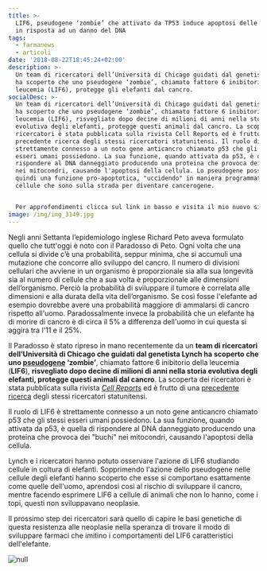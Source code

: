 ```yaml
---
title: >-
  LIF6, pseudogene ‘zombie’ che attivato da TP53 induce apoptosi delle cellule
  in risposta ad un danno del DNA
tags:
  - farmanews
  - articoli
date: '2018-08-22T18:45:24+02:00'
description: >-
  Un team di ricercatori dell’Università di Chicago guidati dal genetista Lynch
  ha scoperto che uno pseudogene ‘zombie’, chiamato fattore 6 inibitorio della
  leucemia (LIF6), protegge gli elefanti dal cancro. 
socialDesc: >-
  Un team di ricercatori dell’Università di Chicago guidati dal genetista Lynch
  ha scoperto che uno pseudogene ‘zombie’, chiamato fattore 6 inibitorio della
  leucemia (LIF6), risvegliato dopo decine di milioni di anni nella storia
  evolutiva degli elefanti, protegge questi animali dal cancro. La scoperta dei
  ricercatori è stata pubblicata sulla rivista Cell Reports ed è frutto di una
  precedente ricerca degli stessi ricercatori statunitensi. Il ruolo di LIF6 è
  strettamente connesso a un noto gene anticancro chiamato p53 che gli stessi
  esseri umani possiedono. La sua funzione, quando attivata da p53, è quella di
  rispondere al DNA danneggiato producendo una proteina che provoca dei buchi
  nei mitocondri, causando l'apoptosi della cellula. Lo pseudogene possiede
  quindi una funzione pro-apoptotica, "uccidendo" in maniera programmata le
  cellule che sono sulla strada per diventare cancerogene.


  Per approfondimenti clicca sul link in basso e visita il mio nuovo sito...
image: /img/img_3149.jpg
---
```

Negli anni Settanta l’epidemiologo inglese Richard Peto aveva formulato quello che tutt'oggi è noto con il Paradosso di Peto. Ogni volta che una cellula si divide c’è una probabilità, seppur minima, che si accumuli una mutazione che concorre allo sviluppo del cancro. Il numero di divisioni cellulari che avviene in un organismo è proporzionale sia alla sua longevità sia al numero di cellule che a sua volta è proporzionale alle dimensioni dell’organismo. Perciò la probabilità di sviluppare il tumore è correlata alle dimensioni e alla durata della vita dell’organismo. Se così fosse l'elefante ad esempio dovrebbe avere una probabilità maggiore di ammalarsi di cancro rispetto all'uomo. Paradossalmente invece la probabilità che un elefante ha di morire di cancro è di circa il 5% a differenza dell'uomo in cui questa si aggira tra l'11 e il 25%.

Il Paradosso è stato ripreso in mano recentemente da un **team di ricercatori dell’Università di Chicago **che guidati dal genetista Lynch** ha scoperto che uno **[**pseudogene**](https://it.wikipedia.org/wiki/Pseudogene)** ‘zombie’**, chiamato fattore 6 inibitorio della leucemia (**LIF6**), **risvegliato dopo decine di milioni di anni nella storia evolutiva degli elefanti, protegge questi animali dal cancro**. La scoperta dei ricercatori è stata pubblicata sulla rivista [_Cell Reports_](https://www.cell.com/cell-reports/fulltext/S2211-1247(18)31145-8?_returnURL=https%3A%2F%2Flinkinghub.elsevier.com%2Fretrieve%2Fpii%2FS2211124718311458%3Fshowall%3Dtrue) ed è frutto di una [precedente ricerca](https://www.biorxiv.org/content/early/2015/10/06/028522) degli stessi ricercatori statunitensi.

Il ruolo di LIF6 è strettamente connesso a un noto gene anticancro chiamato p53 che gli stessi esseri umani possiedono. La sua funzione, quando attivata da p53, è quella di rispondere al DNA danneggiato producendo una proteina che provoca dei "buchi" nei mitocondri, causando l'apoptosi della cellula.

Lynch e i ricercatori hanno potuto osservare l'azione di LIF6 studiando cellule in coltura di elefanti. Sopprimendo l'azione dello pseudogene nelle cellule degli elefanti hanno scoperto che esse si comportano esattamente come quelle dell'uomo, aprendosi così al rischio di sviluppare il cancro, mentre facendo esprimere LIF6 a cellule di animali che non lo hanno, come i topi, questi non sviluppavano  neoplasie.

Il prossimo step dei ricercatori sarà quello di capire le basi genetiche di questa resistenza alle neoplasie nella speranza di trovare il modo di sviluppare farmaci che imitino i comportamenti del LIF6 caratteristici dell'elefante.

![null](/img/fx1_lrg.jpg)
